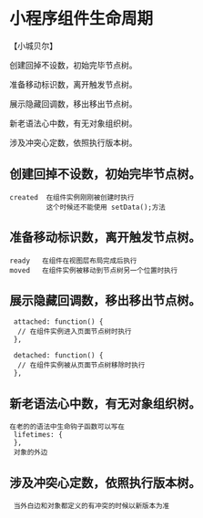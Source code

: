 # 小程序组件生命周期

【小城贝尔】

创建回掉不设数，初始完毕节点树。

准备移动标识数，离开触发节点树。

展示隐藏回调数，移出移出节点树。

新老语法心中数，有无对象组织树。

涉及冲突心定数，依照执行版本树。


## 创建回掉不设数，初始完毕节点树。
    created	 在组件实例刚刚被创建时执行
             这个时候还不能使用 setData();方法
## 准备移动标识数，离开触发节点树。
    ready	在组件在视图层布局完成后执行	
    moved	在组件实例被移动到节点树另一个位置时执行
## 展示隐藏回调数，移出移出节点树。
     attached: function() {
      // 在组件实例进入页面节点树时执行
     },
     
     detached: function() {
      // 在组件实例被从页面节点树移除时执行
     },
## 新老语法心中数，有无对象组织树。
    在老的的语法中生命钩子函数可以写在
     lifetimes: {
     },
     对象的外边
## 涉及冲突心定数，依照执行版本树。
     当外白边和对象都定义的有冲突的时候以新版本为准
